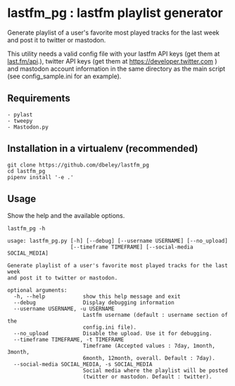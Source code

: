 # lastfm_pg : lastfm playlist generator

Generate playlist of a user's favorite most played tracks for the last week and post it to twitter or mastodon.

This utility needs a valid config file with your lastfm API keys (get them at [last.fm/api](https://www.last.fm/api).), twitter API keys (get them at https://developer.twitter.com ) and mastodon account information in the same directory as the main script (see config_sample.ini for an example).

## Requirements

    - pylast
    - tweepy
    - Mastodon.py

## Installation in a virtualenv (recommended)

```
git clone https://github.com/dbeley/lastfm_pg
cd lastfm_pg
pipenv install '-e .'
```

## Usage

Show the help and the available options.

```
lastfm_pg -h
```

```
usage: lastfm_pg.py [-h] [--debug] [--username USERNAME] [--no_upload]
                    [--timeframe TIMEFRAME] [--social-media SOCIAL_MEDIA]

Generate playlist of a user's favorite most played tracks for the last week
and post it to twitter or mastodon.

optional arguments:
  -h, --help            show this help message and exit
  --debug               Display debugging information
  --username USERNAME, -u USERNAME
                        Lastfm username (default : username section of the
                        config.ini file).
  --no_upload           Disable the upload. Use it for debugging.
  --timeframe TIMEFRAME, -t TIMEFRAME
                        Timeframe (Accepted values : 7day, 1month, 3month,
                        6month, 12month, overall. Default : 7day).
  --social-media SOCIAL_MEDIA, -s SOCIAL_MEDIA
                        Social media where the playlist will be posted
                        (twitter or mastodon. Default : twitter).
```

